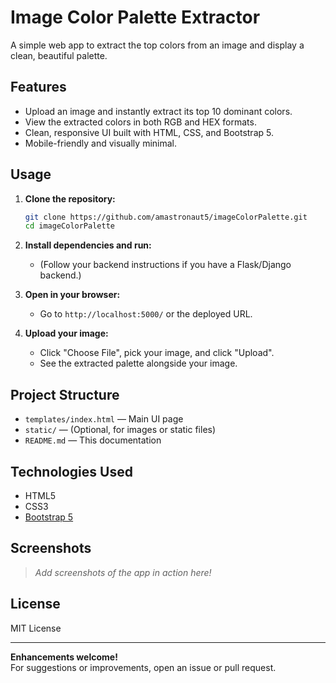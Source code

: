 # Image Color Palette Extractor

A simple web app to extract the top colors from an image and display a clean, beautiful palette.

## Features

- Upload an image and instantly extract its top 10 dominant colors.
- View the extracted colors in both RGB and HEX formats.
- Clean, responsive UI built with HTML, CSS, and Bootstrap 5.
- Mobile-friendly and visually minimal.

## Usage

1. **Clone the repository:**
   ```bash
   git clone https://github.com/amastronaut5/imageColorPalette.git
   cd imageColorPalette
   ```

2. **Install dependencies and run:**
   - (Follow your backend instructions if you have a Flask/Django backend.)

3. **Open in your browser:**
   - Go to `http://localhost:5000/` or the deployed URL.

4. **Upload your image:**
   - Click "Choose File", pick your image, and click "Upload".
   - See the extracted palette alongside your image.

## Project Structure

- `templates/index.html` &mdash; Main UI page
- `static/` &mdash; (Optional, for images or static files)
- `README.md` &mdash; This documentation

## Technologies Used

- HTML5
- CSS3
- [Bootstrap 5](https://getbootstrap.com/)

## Screenshots

> _Add screenshots of the app in action here!_

## License

MIT License

---

**Enhancements welcome!**  
For suggestions or improvements, open an issue or pull request.
